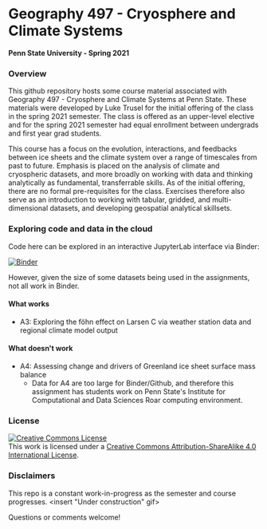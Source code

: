 # Geography 497 - Cryosphere and Climate Systems
**Penn State University - Spring 2021**

### Overview 

This github repository hosts some course material associated with Geography 497 - Cryosphere and Climate Systems at Penn State. These materials were developed by Luke Trusel for the initial offering of the class in the spring 2021 semester. The class is offered as an upper-level elective and for the spring 2021 semester had equal enrollment between undergrads and first year grad students. 

This course has a focus on the evolution, interactions, and feedbacks between ice sheets and the climate system over a range of timescales from past to future. Emphasis is placed on the analysis of climate and cryospheric datasets, and more broadly on working with data and thinking analytically as fundamental, transferrable skills. As of the initial offering, there are no formal pre-requisites for the class. Exercises therefore also serve as an introduction to working with tabular, gridded, and multi-dimensional datasets, and developing geospatial analytical skillsets. 

### Exploring code and data in the cloud
Code here can be explored in an interactive JupyterLab interface via Binder: 

[![Binder](https://mybinder.org/badge_logo.svg)](https://mybinder.org/v2/gh/trusel/GEOG497-SP21/HEAD?urlpath=lab)

However, given the size of some datasets being used in the assignments, not all work in Binder.

#### What works
* A3: Exploring the föhn effect on Larsen C via weather station data and regional climate model output

#### What doesn't work
* A4: Assessing change and drivers of Greenland ice sheet surface mass balance
  - Data for A4 are too large for Binder/Github, and therefore this assignment has students work on Penn State's Institute for Computational and Data Sciences Roar computing environment. 

### License
<a rel="license" href="http://creativecommons.org/licenses/by-sa/4.0/"><img alt="Creative Commons License" style="border-width:0" src="https://i.creativecommons.org/l/by-sa/4.0/88x31.png" /></a><br />This work is licensed under a <a rel="license" href="http://creativecommons.org/licenses/by-sa/4.0/">Creative Commons Attribution-ShareAlike 4.0 International License</a>. 

### Disclaimers

This repo is a constant work-in-progress as the semester and course progresses. <insert "Under construction" gif>

Questions or comments welcome!
